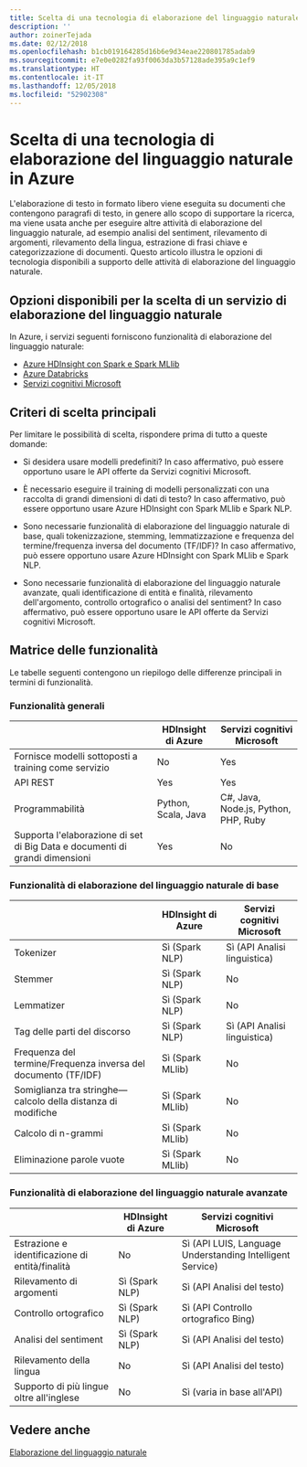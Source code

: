 ```yaml
---
title: Scelta di una tecnologia di elaborazione del linguaggio naturale
description: ''
author: zoinerTejada
ms.date: 02/12/2018
ms.openlocfilehash: b1cb019164285d16b6e9d34eae220801785adab9
ms.sourcegitcommit: e7e0e0282fa93f0063da3b57128ade395a9c1ef9
ms.translationtype: HT
ms.contentlocale: it-IT
ms.lasthandoff: 12/05/2018
ms.locfileid: "52902308"
---
```

# <a name="choosing-a-natural-language-processing-technology-in-azure"></a>Scelta di una tecnologia di elaborazione del linguaggio naturale in Azure

L'elaborazione di testo in formato libero viene eseguita su documenti che contengono paragrafi di testo, in genere allo scopo di supportare la ricerca, ma viene usata anche per eseguire altre attività di elaborazione del linguaggio naturale, ad esempio analisi del sentiment, rilevamento di argomenti, rilevamento della lingua, estrazione di frasi chiave e categorizzazione di documenti. Questo articolo illustra le opzioni di tecnologia disponibili a supporto delle attività di elaborazione del linguaggio naturale.

## <a name="what-are-your-options-when-choosing-an-nlp-service"></a>Opzioni disponibili per la scelta di un servizio di elaborazione del linguaggio naturale

In Azure, i servizi seguenti forniscono funzionalità di elaborazione del linguaggio naturale:

- [Azure HDInsight con Spark e Spark MLlib](/azure/hdinsight/spark/apache-spark-overview)
- [Azure Databricks](/azure/azure-databricks/what-is-azure-databricks)
- [Servizi cognitivi Microsoft](/azure/cognitive-services/welcome)

## <a name="key-selection-criteria"></a>Criteri di scelta principali

Per limitare le possibilità di scelta, rispondere prima di tutto a queste domande:

- Si desidera usare modelli predefiniti? In caso affermativo, può essere opportuno usare le API offerte da Servizi cognitivi Microsoft.

- È necessario eseguire il training di modelli personalizzati con una raccolta di grandi dimensioni di dati di testo? In caso affermativo, può essere opportuno usare Azure HDInsight con Spark MLlib e Spark NLP.

- Sono necessarie funzionalità di elaborazione del linguaggio naturale di base, quali tokenizzazione, stemming, lemmatizzazione e frequenza del termine/frequenza inversa del documento (TF/IDF)? In caso affermativo, può essere opportuno usare Azure HDInsight con Spark MLlib e Spark NLP.

- Sono necessarie funzionalità di elaborazione del linguaggio naturale avanzate, quali identificazione di entità e finalità, rilevamento dell'argomento, controllo ortografico o analisi del sentiment? In caso affermativo, può essere opportuno usare le API offerte da Servizi cognitivi Microsoft.

## <a name="capability-matrix"></a>Matrice delle funzionalità

Le tabelle seguenti contengono un riepilogo delle differenze principali in termini di funzionalità.  

### <a name="general-capabilities"></a>Funzionalità generali

| | HDInsight di Azure | Servizi cognitivi Microsoft |
| --- | --- | --- |
| Fornisce modelli sottoposti a training come servizio | No  | Yes |
| API REST | Yes | Yes |
| Programmabilità | Python, Scala, Java | C#, Java, Node.js, Python, PHP, Ruby |
| Supporta l'elaborazione di set di Big Data e documenti di grandi dimensioni | Yes | No  |

### <a name="low-level-natural-language-processing-capabilities"></a>Funzionalità di elaborazione del linguaggio naturale di base

| | HDInsight di Azure | Servizi cognitivi Microsoft |  
| --- | --- | --- | 
| Tokenizer | Sì (Spark NLP) | Sì (API Analisi linguistica) |
| Stemmer | Sì (Spark NLP) | No  |
| Lemmatizer | Sì (Spark NLP) | No  |
| Tag delle parti del discorso | Sì (Spark NLP) | Sì (API Analisi linguistica) |
| Frequenza del termine/Frequenza inversa del documento (TF/IDF) | Sì (Spark MLlib) | No  |
| Somiglianza tra stringhe&mdash;calcolo della distanza di modifiche | Sì (Spark MLlib) | No  |
| Calcolo di n-grammi | Sì (Spark MLlib) | No  |
| Eliminazione parole vuote | Sì (Spark MLlib) | No  |

### <a name="high-level-natural-language-processing-capabilities"></a>Funzionalità di elaborazione del linguaggio naturale avanzate

| | HDInsight di Azure | Servizi cognitivi Microsoft |
| --- | --- | --- | 
| Estrazione e identificazione di entità/finalità | No  | Sì (API LUIS, Language Understanding Intelligent Service) |    
| Rilevamento di argomenti | Sì (Spark NLP) | Sì (API Analisi del testo) |
| Controllo ortografico | Sì (Spark NLP) | Sì (API Controllo ortografico Bing) |
| Analisi del sentiment | Sì (Spark NLP) | Sì (API Analisi del testo) |
| Rilevamento della lingua | No  | Sì (API Analisi del testo) |
| Supporto di più lingue oltre all'inglese | No  | Sì (varia in base all'API) |

## <a name="see-also"></a>Vedere anche 

[Elaborazione del linguaggio naturale](../scenarios/natural-language-processing.md)
